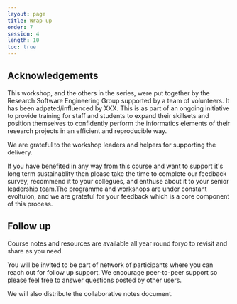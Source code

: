 ```yaml
---
layout: page
title: Wrap up
order: 7
session: 4
length: 10
toc: true
---
```


## Acknowledgements

This workshop, and the others in the series, were put together by the Research Software Engineering Group supported by a team of volunteers. It has been adpated/influenced by XXX. This is as part of an ongoing initiative to provide training for staff and students to expand their skillsets and position themselves to confidently perform the informatics elements of their research projects in an efficient and reproducible way. 

We are grateful to the workshop leaders and helpers for supporting the delivery.

If you have benefited in any way from this course and want to support it's long term sustainablity then please take the time to complete our feedback survey, recommend it to your collegues, and enthuse about it to your senior leadership team.The programme and workshops are under constant evoltuion, and we are grateful for your feedback which is a core component of this process. 

## Follow up

Course notes and resources are available all year round foryo to revisit and share as you need. 

You will be invited to be part of network of participants where you can reach out for follow up support. We encourage peer-to-peer support so please feel free to answer questions posted by other users. 

We will also distribute the collaborative notes document. 
